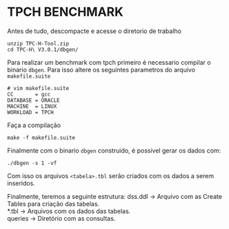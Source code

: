 # TPCH BENCHMARK

Antes de tudo, descompacte e acesse o diretorio de trabalho
```
unzip TPC-H-Tool.zip
cd TPC-H\ V3.0.1/dbgen/
```

Para realizar um benchmark com tpch primeiro é necessario compilar o binario `dbgen`. Para isso altere os seguintes parametros do arquivo `makefile.suite`
```
# vim makefile.suite
CC       = gcc
DATABASE = ORACLE
MACHINE  = LINUX
WORKLOAD = TPCH
```

Faça a compilação
```
make -f makefile.suite
```

Finalmente com o binario `dbgen` construido, é possivel gerar os dados com:
```
./dbgen -s 1 -vf
```

Com isso os arquivos `<tabela>.tbl` serão criados com os dados a serem inseridos.

Finalmente, teremos a seguinte estrutura:
dss.ddl -> Arquivo com as Create Tables para criação das tabelas.  
*.tbl   -> Arquivos com os dados das tabelas.  
queries -> Diretório com as consultas.  


